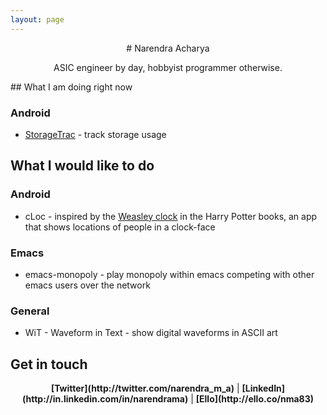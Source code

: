 ```yaml
---
layout: page
---
```


<center>
# Narendra Acharya 

ASIC engineer by day, hobbyist programmer otherwise.
</center>
## What I am doing right now

### Android
* [StorageTrac](/SDCardTrac) - track storage usage

## What I would like to do

### Android

* cLoc - inspired by the [Weasley clock](http://harrypotter.wikia.com/wiki/Weasley_Clock) in the Harry Potter books, an app that shows locations of people in a clock-face

### Emacs

* emacs-monopoly - play monopoly within emacs competing with other emacs users over the network

### General

* WiT - Waveform in Text - show digital waveforms in ASCII art

## Get in touch
<center>
<b>[Twitter](http://twitter.com/narendra_m_a)</b> | <b>[LinkedIn](http://in.linkedin.com/in/narendrama)</b> |
<b>[Ello](http://ello.co/nma83)</b>
</center>

